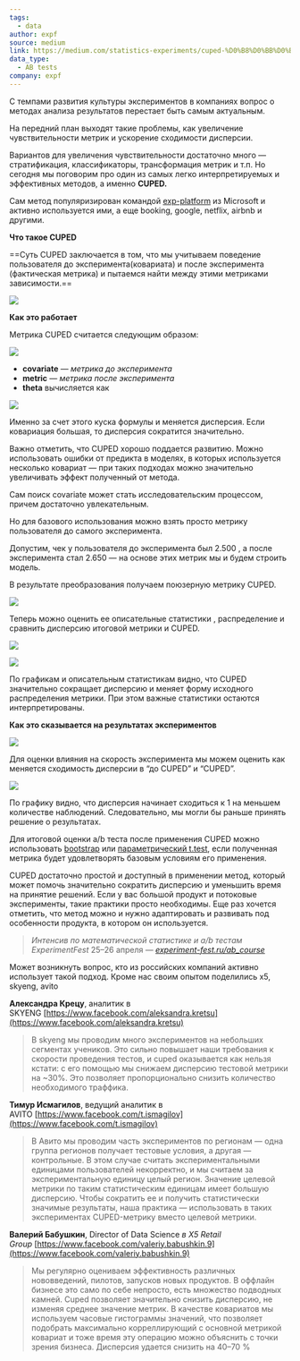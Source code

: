 ```yaml
---
tags:
  - data
author: expf
source: medium
link: https://medium.com/statistics-experiments/cuped-%D0%B8%D0%BB%D0%B8-%D1%83%D0%B2%D0%B5%D0%BB%D0%B8%D1%87%D0%B5%D0%BD%D0%B8%D0%B5-%D1%87%D1%83%D0%B2%D1%81%D1%82%D0%B2%D0%B8%D1%82%D0%B5%D0%BB%D1%8C%D0%BD%D0%BE%D1%81%D1%82%D0%B8-%D0%BC%D0%B5%D1%82%D1%80%D0%B8%D0%BA%D0%B8-de7183fc964c
data_type:
  - AB tests
company: expf
---
```

С темпами развития культуры экспериментов в компаниях вопрос о методах анализа результатов перестает быть самым актуальным.

На передний план выходят такие проблемы, как увеличение чувствительности метрик и ускорение сходимости дисперсии.


Вариантов для увеличения чувствительности достаточно много — стратификация, классификаторы, трансформация метрик и т.п. Но сегодня мы поговорим про один из самых легко интерпретируемых и эффективных методов, а именно **CUPED.**

Сам метод популяризирован командой [exp-platform](https://exp-platform.com/) из Microsoft и активно используется ими, а еще booking, google, netflix, airbnb и другими.

**Что такое CUPED**

==Суть CUPED заключается в том, что мы учитываем поведение пользователя до эксперимента(ковариата) и после эксперимента (фактическая метрика) и пытаемся найти между этими метриками зависимости.==

![](https://miro.medium.com/v2/resize:fit:700/1*rHPpiIPd8-7EVhvGcPg8nQ.png)

**Как это работает**

Метрика CUPED считается следующим образом:

![](https://miro.medium.com/v2/resize:fit:700/1*5SQ38_GAUtgr8N3P1_tMcw.png)

- **covariate** — _метрика до эксперимента_
- **metric** — _метрика после эксперимента_
- **theta** вычисляется как

![](https://miro.medium.com/v2/resize:fit:590/1*dZsYVoCRZe7JdvJjKGOF8Q.png)

Именно за счет этого куска формулы и меняется дисперсия. Если ковариация большая, то дисперсия сократится значительно.

Важно отметить, что CUPED хорошо поддается развитию. Можно использовать ошибки от предикта в моделях, в которых используется несколько ковариат — при таких подходах можно значительно увеличивать эффект полученный от метода.

Сам поиск covariate может стать исследовательским процессом, причем достаточно увлекательным.

Но для базового использования можно взять просто метрику пользователя до самого эксперимента.

Допустим, чек у пользователя до эксперимента был 2.500 , а после эксперимента стал 2.650 — на основе этих метрик мы и будем строить модель.

В результате преобразования получаем поюзерную метрику CUPED.

![](https://miro.medium.com/v2/resize:fit:700/1*jy2u6DGV_kkKCqPHuq-mLw.png)

Теперь можно оценить ее описательные статистики , распределение и сравнить дисперсию итоговой метрики и CUPED.

![](https://miro.medium.com/v2/resize:fit:700/1*NSNm_usTL1wkkSqUnifI2g.png)

![](https://miro.medium.com/v2/resize:fit:700/1*lXvNmWnxM4renSSO3QhyKw.png)

По графикам и описательным статистикам видно, что CUPED значительно сокращает дисперсию и меняет форму исходного распределения метрики. При этом важные статистики остаются интерпретированы.

**Как это сказывается на результатах экспериментов**

![](https://miro.medium.com/v2/resize:fit:700/1*lNEq__X9_uoOJdh7galchw.png)

Для оценки влияния на скорость эксперимента мы можем оценить как меняется сходимость дисперсии в “до CUPED” и “CUPED”.

![](https://miro.medium.com/v2/resize:fit:700/1*abw8npd318YzNgtOyarAvQ.png)

По графику видно, что дисперсия начинает сходиться к 1 на меньшем количестве наблюдений. Следовательно, мы могли бы раньше принять решение о результатах.

Для итоговой оценки a/b теста после применения CUPED можно использовать [bootstrap](https://medium.com/statistics-experiments/%D0%BD%D0%B5%D0%BF%D0%B0%D1%80%D0%B0%D0%BC%D0%B5%D1%82%D1%80%D0%B8%D1%87%D0%B5%D1%81%D0%BA%D0%B8%D0%B5-%D0%BC%D0%B5%D1%82%D0%BE%D0%B4%D1%8B-%D0%B4%D0%BB%D1%8F-a-b-%D1%82%D0%B5%D1%81%D1%82%D0%BE%D0%B2-%D1%81%D1%87%D0%B8%D1%82%D0%B0%D0%B5%D0%BC-%D0%B4%D0%B5%D0%BD%D1%8C%D0%B3%D0%B8-4b854df151cd) или [параметрический t.test](https://medium.com/statistics-experiments/%D0%BD%D0%B5%D0%BF%D0%B0%D1%80%D0%B0%D0%BC%D0%B5%D1%82%D1%80%D0%B8%D1%87%D0%B5%D1%81%D0%BA%D0%B8%D0%B5-%D0%BC%D0%B5%D1%82%D0%BE%D0%B4%D1%8B-%D0%B4%D0%BB%D1%8F-a-b-%D1%82%D0%B5%D1%81%D1%82%D0%BE%D0%B2-%D1%81%D1%87%D0%B8%D1%82%D0%B0%D0%B5%D0%BC-%D0%B4%D0%B5%D0%BD%D1%8C%D0%B3%D0%B8-4b854df151cd), если полученная метрика будет удовлетворять базовым условиям его применения.

CUPED достаточно простой и доступный в применении метод, который может помочь значительно сократить дисперсию и уменьшить время на принятие решений. Если у вас большой продукт и потоковые эксперименты, такие практики просто необходимы. Еще раз хочется отметить, что метод можно и нужно адаптировать и развивать под особенности продукта, в котором он используется.

> _Интенсив по математической статистике и a/b тестам ExperimentFest_ 25–26 апреля _—_ [_experiment-fest.ru/ab_course_](https://www.experiment-fest.ru/ab_course)

Может возникнуть вопрос, кто из российских компаний активно использует такой подход. Кроме нас своим опытом поделились x5, skyeng, avito

**Александра Крецу**, аналитик в SKYENG [https://www.facebook.com/aleksandra.kretsu](https://www.facebook.com/aleksandra.kretsu)

> В skyeng мы проводим много экспериментов на небольших сегментах учеников. Это сильно повышает наши требования к скорости проведения тестов, и cuped оказывается как нельзя кстати: с его помощью мы снижаем дисперсию тестовой метрики на ~30%. Это позволяет пропорционально снизить количество необходимого траффика.

**Тимур Исмагилов**, ведущий аналитик в AVITO [https://www.facebook.com/t.ismagilov](https://www.facebook.com/t.ismagilov)

> В Авито мы проводим часть экспериментов по регионам — одна группа регионов получает тестовые условия, а другая — контрольные. В этом случае считать экспериментальными единицами пользователей некорректно, и мы считаем за экспериментальную единицу целый регион. Значение целевой метрики по таким статистическим единицам имеет большую дисперсию. Чтобы сократить ее и получить статистически значимые результаты, наша практика — использовать в таких экспериментах CUPED-метрику вместо целевой метрики.

**Валерий Бабушкин**, Director of Data Science _в X5 Retail Group_ [https://www.facebook.com/valeriy.babushkin.9](https://www.facebook.com/valeriy.babushkin.9)

> Мы регулярно оцениваем эффективность различных нововведений, пилотов, запусков новых продуктов. В оффлайн бизнесе это само по себе непросто, есть множество подводных камней. Cuped позволяет значительно снизить дисперсию, не изменяя среднее значение метрик. В качестве ковариатов мы используем часовые гистограммы значений, что позволяет подобрать максимально корреллирующий с основной метрикой ковариат и тоже время эту операцию можно объяснить с точки зрения бизнеса. Дисперсия удается снизить на 40–70 %
